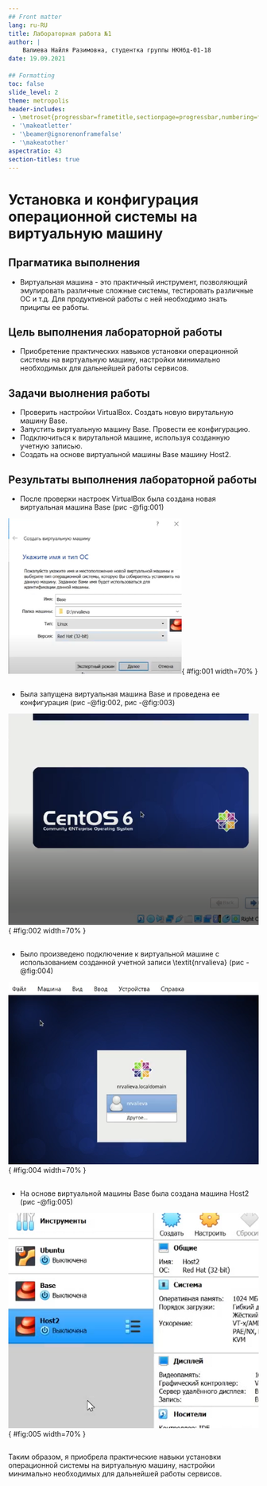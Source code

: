 ```yaml
---
## Front matter
lang: ru-RU
title: Лабораторная работа №1
author: |
	Валиева Найля Разимовна, студентка группы НКНбд-01-18
date: 19.09.2021

## Formatting
toc: false
slide_level: 2
theme: metropolis
header-includes: 
 - \metroset{progressbar=frametitle,sectionpage=progressbar,numbering=fraction}
 - '\makeatletter'
 - '\beamer@ignorenonframefalse'
 - '\makeatother'
aspectratio: 43
section-titles: true
---
```


# Установка и конфигурация операционной системы на виртуальную машину

## Прагматика выполнения

- Виртуальная машина - это практичный инструмент, позволяющий эмулировать различные сложные системы, тестировать различные ОС и т.д.
Для продуктивной работы с ней необходимо знать приципы ее работы.

## Цель выполнения лабораторной работы

- Приобретение практических навыков установки операционной системы на виртуальную машину, настройки минимально необходимых для дальнейшей работы сервисов.

## Задачи выолнения работы

- Проверить настройки VirtualBox. Создать новую вирутальную машину Base.
- Запустить виртуальную машину Base. Провести ее конфигурацию.
- Подключиться к вирутальной машине, используя созданную учетную записью.
- Создать на основе виртуальной машины Base машину Host2.

## Результаты выполнения лабораторной работы

- После проверки настроек VirtualBox была создана новая виртуальная машина Base (рис -@fig:001)

![Созданная виртуальная машина Base](image/2.png){ #fig:001 width=70% }

##

- Была запущена виртуальная машина Base и проведена ее конфигурация (рис -@fig:002, рис -@fig:003)

![Запуск виртуальной машины Base](image/11.png){ #fig:002 width=70% }


##

- Было произведено подключение к виртуальной машине с использованием созданной учетной записи \textit{nrvalieva} (рис -@fig:004)

![Подключение к виртуальной машине с использованием учетной записи](image/18.png){ #fig:004 width=70% }

##

- На основе виртуальной машины Base была создана машина Host2 (рис -@fig:005)

![Подключение к виртуальной машине с использованием учетной записи](image/24.png){ #fig:005 width=70% }

##

Таким образом, я приобрела практические навыки установки операционной системы на виртуальную машину, настройки минимально необходимых для дальнейшей работы сервисов.
